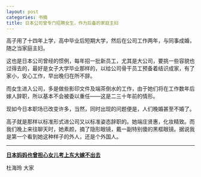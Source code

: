 ```yaml
---
layout: post
categories: 书摘
title: 日本公司曾专门招聘女生，作为后备的家庭主妇
---
```


高子用了十四年上学，高中毕业后短期大学，然后在公司工作两年，与同事成婚，随之当家庭主妇。

这也是日本公司曾经的惯例，每年招一批新员工，尤其是大公司，要挑一些容貌也过得去的，最好是女子大学毕业那样的，以给公司骨干员工预备着结识成家，有了家小，安心工作，早出晚归在所不辞。

而女生进入公司，多是做些影印文件及端茶倒水的工作，由于她们将在工作数年后嫁人辞职，所以基本不会被委以重任——这是二三十年前的情形。

现如今日本职场已改变许多，当然，同时出现的问题便是，人们晚婚甚至不婚了。

高子就是那样以标准形式进公司又以标准姿态辞职的。她端庄贤惠，化妆精致。而我们晚上来往聊天时，她素颜，摘了隐形眼镜，戴一副特别傻的黑框眼镜。据说我是第一个看到她这种样子的外人，还是个外国人。

---

**[日本妈妈也曾担心女儿考上东大嫁不出去](https://mp.weixin.qq.com/s/HuRxlSBnyeM4uqED2gJVcw)**

杜海玲 大家